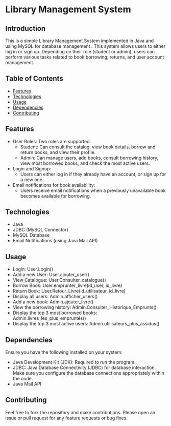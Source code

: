 # Library Management System
## Introduction
This is a simple Library Management System implemented in Java and using MySQL for database management . This system allows users to either log in or sign up. Depending on their role (student or admin), users can perform various tasks related to book borrowing, returns, and user account management.

## Table of Contents
- [Features](#features)
- [Technologies](#technologies)
- [Usage](#usage)
- [Dependencies](#dependencies)
- [Contributing](#contributing)

## Features
- User Roles: Two roles are supported:
  - Student: Can consult the catalog, view book details, borrow and return books, and view their profile.
  - Admin: Can manage users, add books, consult borrowing history, view most borrowed books, and check the most active users.
- Login and Signup:
  - Users can either log in if they already have an account, or sign up for a new one.
- Email notifications for book availability:
  - Users receive email notifications when a previously unavailable book becomes available for borrowing.
    
## Technologies
- Java
- JDBC (MySQL Connector)
- MySQL Database
- Email Notifications (using Java Mail API)

## Usage
- Login: User.Login()
- Add a new User: User.ajouter_user()
- View Catalogue: User.Consulter_catalogue()
- Borrow Book: User.emprunter_livre(id_user, id_livre)
- Return Book: User.Retour_Livre(id_utilisateur, id_livre)
- Display all users: Admin.afficher_users()
- Add a new book: Admin.ajouter_livre()
- View the borrowing history: Admin.Consulter_Historique_Emprunts()
- Display the top 3 most borrowed books: Admin.livres_les_plus_empruntés()
- Display the top 3 most active users: Admin.utilisateurs_plus_assidus()
  
## Dependencies
Ensure you have the following installed on your system:
- Java Development Kit (JDK): Required to run the program.
- JDBC: Java Database Connectivity (JDBC) for database interaction. Make sure you configure the database connections appropriately within the code.
- Java Mail API

## Contributing
Feel free to fork the repository and make contributions. Please open an issue or pull request for any feature requests or bug fixes.
